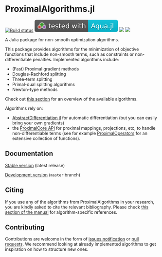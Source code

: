 # ProximalAlgorithms.jl

[![Build status](https://github.com/JuliaFirstOrder/ProximalAlgorithms.jl/workflows/CI/badge.svg)](https://github.com/JuliaFirstOrder/ProximalAlgorithms.jl/actions?query=workflow%3ACI)
[![Aqua QA](https://raw.githubusercontent.com/JuliaTesting/Aqua.jl/master/badge.svg)](https://github.com/JuliaTesting/Aqua.jl)
[![](https://img.shields.io/badge/docs-stable-blue.svg)](https://juliafirstorder.github.io/ProximalAlgorithms.jl/stable)
[![](https://img.shields.io/badge/docs-dev-blue.svg)](https://juliafirstorder.github.io/ProximalAlgorithms.jl/dev)

A Julia package for non-smooth optimization algorithms.

This package provides algorithms for the minimization of objective functions
that include non-smooth terms, such as constraints or non-differentiable penalties.
Implemented algorithms include:
- (Fast) Proximal gradient methods
- Douglas-Rachford splitting
- Three-term splitting
- Primal-dual splitting algorithms
- Newton-type methods

Check out [this section](https://juliafirstorder.github.io/ProximalAlgorithms.jl/stable/guide/implemented_algorithms/) for an overview of the available algorithms.

Algorithms rely on:
- [AbstractDifferentiation.jl](https://github.com/JuliaDiff/AbstractDifferentiation.jl) for automatic differentiation (but you can easily bring your own gradients)
- the [ProximalCore API](https://github.com/JuliaFirstOrder/ProximalCore.jl) for proximal mappings, projections, etc, to handle non-differentiable terms (see for example [ProximalOperators](https://github.com/JuliaFirstOrder/ProximalOperators.jl) for an extensive collection of functions).

## Documentation

[Stable version](https://juliafirstorder.github.io/ProximalAlgorithms.jl/stable) (latest release)

[Development version](https://juliafirstorder.github.io/ProximalAlgorithms.jl/dev) (`master` branch)

## Citing

If you use any of the algorithms from ProximalAlgorithms in your research, you are kindly asked to cite the relevant bibliography.
Please check [this section of the manual](https://juliafirstorder.github.io/ProximalAlgorithms.jl/stable/guide/implemented_algorithms/) for algorithm-specific references.

## Contributing

Contributions are welcome in the form of [issues notification](https://github.com/JuliaFirstOrder/ProximalAlgorithms.jl/issues) or [pull requests](https://github.com/JuliaFirstOrder/ProximalAlgorithms.jl/pulls). We recommend looking at already implemented algorithms to get inspiration on how to structure new ones.
